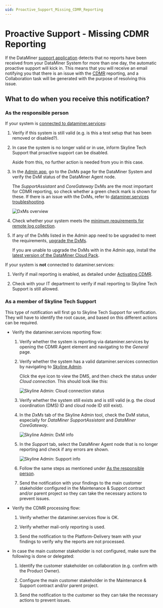 ```yaml
---
uid: Proactive_Support_Missing_CDMR_Reporting
---
```


# Proactive Support - Missing CDMR Reporting

If the DataMiner [support application](xref:User_operations_support) detects that no reports have been received from your DataMiner System for more than one day, the automatic proactive support will kick in. This means that you will receive an email notifying you that there is an issue with the [CDMR](xref:CDMR) reporting, and a Collaboration task will be generated with the purpose of resolving this issue.

## What to do when you receive this notification?

### As the responsible person

If your system is [connected to dataminer.services](xref:Connecting_your_DataMiner_System_to_the_cloud):

1. Verify if this system is still valid (e.g. is this a test setup that has been removed or disabled?).

1. In case the system is no longer valid or in use, inform Skyline Tech Support that proactive support can be disabled.

   Aside from this, no further action is needed from you in this case.

1. In the [Admin app](https://admin.dataminer.services/), go to the *DxMs* page for the DataMiner System and verify the DxM status of the DataMiner Agent node.

   The *SupportAssistant* and *CoreGateway* DxMs are the most important for CDMR reporting, so check whether a green check mark is shown for these. If there is an issue with the DxMs, refer to [dataminer.services troubleshooting](xref:Investigating_Dataminerservices_Feature_Issues#check-if-all-dxms-are-running-and-up-to-date).

   ![DxMs overview](~/user-guide/images/DxMs_overview_Admin_app.png)

1. Check whether your system meets the [minimum requirements for remote log collection](xref:RemoteLogCollection#requirements).

1. If any of the DxMs listed in the Admin app need to be upgraded to meet the requirements, [upgrade the DxMs](xref:Managing_cloud-connected_nodes#upgrading-nodes-to-the-latest-dxm-versions).

   If you are unable to upgrade the DxMs with in the Admin app, install the [latest version of the DataMiner Cloud Pack](https://community.dataminer.services/dataminer-cloud-pack/).

If your system is **not** connected to dataminer.services:

1. Verify if mail reporting is enabled, as detailed under [Activating CDMR](xref:CDMR#activating-cdmr).

1. Check with your IT department to verify if mail reporting to Skyline Tech Support is still allowed.

### As a member of Skyline Tech Support

This type of notification will first go to Skyline Tech Support for verification. They will have to identify the root cause, and based on this different actions can be required.

- Verify the dataminer.services reporting flow:

  1. Verify whether the system is reporting via dataminer.services by opening the CDMR Agent element and navigating to the *General* page.

  1. Verify whether the system has a valid dataminer.services connection by navigating to [Skyline Admin](http://skyline-admin.dataminer.services/).

     Click the eye icon to view the DMS, and then check the status under *Cloud connection*. This should look like this:

     ![Skyline Admin: Cloud connection status](~/user-guide/images/Cloud_connection_status.png)

  1. Verify whether the system still exists and is still valid (e.g. the cloud coordination (DMS) ID and cloud node ID still exist).

  1. In the *DxMs* tab of the Skyline Admin tool, check the DxM status, especially for *DataMiner SupportAssistant* and *DataMiner CoreGateway*.

     ![Skyline Admin: DxM info](~/user-guide/images/Skyline_Admin_DxMs_info.png)

  1. In the *Support* tab, select the DataMiner Agent node that is no longer reporting and check if any errors are shown.

     ![Skyline Admin: Support info](~/user-guide/images/Skyline_Admin_Support_info.png)

  1. Follow the same steps as mentioned under [As the responsible person](#as-the-responsible-person).

  1. Send the notification with your findings to the main customer stakeholder configured in the Maintenance & Support contract and/or parent project so they can take the necessary actions to prevent issues.

- Verify the CDMR processing flow:

  1. Verify whether the dataminer.services flow is OK.

  1. Verify whether mail-only reporting is used.

  1. Send the notification to the Platform-Delivery team with your findings to verify why the reports are not processed.

- In case the main customer stakeholder is not configured, make sure the following is done or delegated:

  1. Identify the customer stakeholder on collaboration (e.g. confirm with the Product Owner).

  1. Configure the main customer stakeholder in the Maintenance & Support contract and/or parent project.

  1. Send the notification to the customer so they can take the necessary actions to prevent issues.
